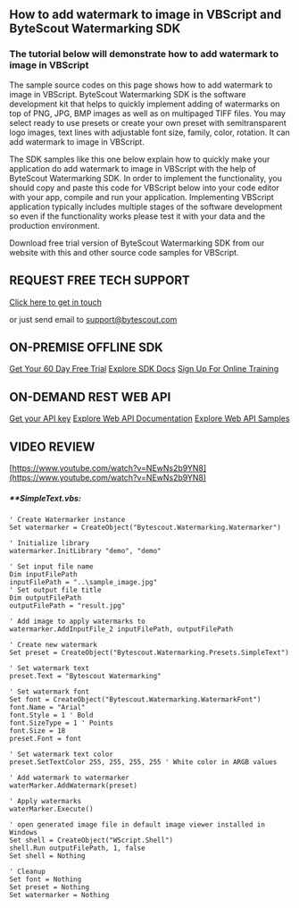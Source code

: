 ## How to add watermark to image in VBScript and ByteScout Watermarking SDK

### The tutorial below will demonstrate how to add watermark to image in VBScript

The sample source codes on this page shows how to add watermark to image in VBScript. ByteScout Watermarking SDK is the software development kit that helps to quickly implement adding of watermarks on top of PNG, JPG, BMP images as well as on multipaged TIFF files. You may select ready to use presets or create your own preset with semitransparent logo images, text lines with adjustable font size, family, color, rotation. It can add watermark to image in VBScript.

The SDK samples like this one below explain how to quickly make your application do add watermark to image in VBScript with the help of ByteScout Watermarking SDK. In order to implement the functionality, you should copy and paste this code for VBScript below into your code editor with your app, compile and run your application. Implementing VBScript application typically includes multiple stages of the software development so even if the functionality works please test it with your data and the production environment.

Download free trial version of ByteScout Watermarking SDK from our website with this and other source code samples for VBScript.

## REQUEST FREE TECH SUPPORT

[Click here to get in touch](https://bytescout.zendesk.com/hc/en-us/requests/new?subject=ByteScout%20Watermarking%20SDK%20Question)

or just send email to [support@bytescout.com](mailto:support@bytescout.com?subject=ByteScout%20Watermarking%20SDK%20Question) 

## ON-PREMISE OFFLINE SDK 

[Get Your 60 Day Free Trial](https://bytescout.com/download/web-installer?utm_source=github-readme)
[Explore SDK Docs](https://bytescout.com/documentation/index.html?utm_source=github-readme)
[Sign Up For Online Training](https://academy.bytescout.com/)


## ON-DEMAND REST WEB API

[Get your API key](https://pdf.co/documentation/api?utm_source=github-readme)
[Explore Web API Documentation](https://pdf.co/documentation/api?utm_source=github-readme)
[Explore Web API Samples](https://github.com/bytescout/ByteScout-SDK-SourceCode/tree/master/PDF.co%20Web%20API)

## VIDEO REVIEW

[https://www.youtube.com/watch?v=NEwNs2b9YN8](https://www.youtube.com/watch?v=NEwNs2b9YN8)




<!-- code block begin -->

##### ****SimpleText.vbs:**
    
```
' Create Watermarker instance
Set watermarker = CreateObject("Bytescout.Watermarking.Watermarker")

' Initialize library
watermarker.InitLibrary "demo", "demo"

' Set input file name
Dim inputFilePath
inputFilePath = "..\sample_image.jpg"
' Set output file title
Dim outputFilePath
outputFilePath = "result.jpg"

' Add image to apply watermarks to
watermarker.AddInputFile_2 inputFilePath, outputFilePath

' Create new watermark
Set preset = CreateObject("Bytescout.Watermarking.Presets.SimpleText")

' Set watermark text
preset.Text = "Bytescout Watermarking"

' Set watermark font
Set font = CreateObject("Bytescout.Watermarking.WatermarkFont")
font.Name = "Arial"
font.Style = 1 ' Bold
font.SizeType = 1 ' Points
font.Size = 18
preset.Font = font

' Set watermark text color
preset.SetTextColor 255, 255, 255, 255 ' White color in ARGB values

' Add watermark to watermarker
waterMarker.AddWatermark(preset)

' Apply watermarks
waterMarker.Execute()

' open generated image file in default image viewer installed in Windows
Set shell = CreateObject("WScript.Shell")
shell.Run outputFilePath, 1, false
Set shell = Nothing

' Cleanup
Set font = Nothing
Set preset = Nothing
Set watermarker = Nothing

```

<!-- code block end -->